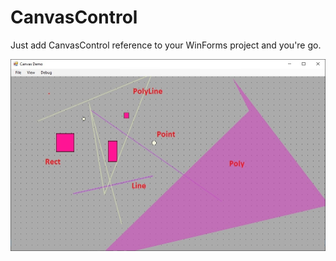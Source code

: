 # CanvasControl

Just add CanvasControl reference to your WinForms project and you're go.

![Demo](images/mgujLKcrn5E.jpg)
